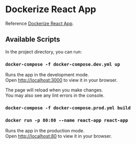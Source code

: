 # Dockerize React App

Reference [Dockerize React App](https://dev.to/karanpratapsingh/dockerize-your-react-app-4j2e).

## Available Scripts

In the project directory, you can run:

### `docker-compose -f docker-compose.dev.yml up`

Runs the app in the development mode.\
Open [http://localhost:3000](http://localhost:3000) to view it in your browser.

The page will reload when you make changes.\
You may also see any lint errors in the console.

### `docker-compose -f docker-compose.prod.yml build`
### `docker run -p 80:80 --name react-app react-app`

Runs the app in the production mode.\
Open [http://localhost:80](http://localhost:3000) to view it in your browser.

